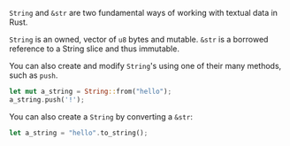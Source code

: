 `String` and `&str` are two fundamental ways of working with textual data in Rust.

`String` is an owned, vector of `u8` bytes and mutable.
`&str` is a borrowed reference to a String slice and thus immutable.

You can also create and modify `String`'s using one of their many methods, such as `push`.
```rust
let mut a_string = String::from("hello");
a_string.push('!');
```

You can also create a `String` by converting a `&str`:
```rust
let a_string = "hello".to_string();
```
